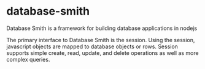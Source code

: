 # database-smith
Database Smith is a framework for building database applications in nodejs 

The primary interface to Database Smith is the session. Using the session,
javascript objects are mapped to database objects or rows. Session supports
simple create, read, update, and delete operations as well as more complex queries.
